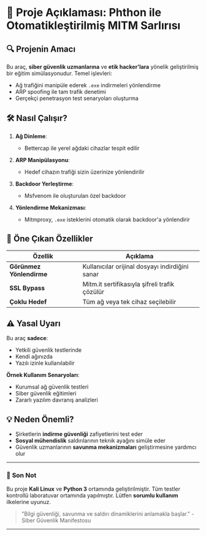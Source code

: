 
# 📜 Proje Açıklaması: Phthon ile Otomatikleştirilmiş MITM Sarlırısı

## 🔍 **Projenin Amacı**
Bu araç, **siber güvenlik uzmanlarına** ve **etik hacker'lara** yönelik geliştirilmiş bir eğitim simülasyonudur. Temel işlevleri:
- Ağ trafiğini manipüle ederek `.exe` indirmeleri yönlendirme
- ARP spoofing ile tam trafik denetimi
- Gerçekçi penetrasyon test senaryoları oluşturma

## 🛠️ **Nasıl Çalışır?**
1. **Ağ Dinleme**: 
   - Bettercap ile yerel ağdaki cihazlar tespit edilir
     
2. **ARP Manipülasyonu**:
   - Hedef cihazın trafiği sizin üzerinize yönlendirilir

3. **Backdoor Yerleştirme**:
   - Msfvenom ile oluşturulan özel backdoor

4. **Yönlendirme Mekanizması**:
   - Mitmproxy, `.exe` isteklerini otomatik olarak backdoor'a yönlendirir

## 🌟 **Öne Çıkan Özellikler**
| Özellik | Açıklama |
|---------|----------|
| **Görünmez Yönlendirme** | Kullanıcılar orijinal dosyayı indirdiğini sanar |
| **SSL Bypass** | Mitm.it sertifikasıyla şifreli trafik çözülür |
| **Çoklu Hedef** | Tüm ağ veya tek cihaz seçilebilir |

## ⚠️ **Yasal Uyarı**
Bu araç **sadece**:
- Yetkili güvenlik testlerinde
- Kendi ağınızda
- Yazılı izinle kullanılabilir

**Örnek Kullanım Senaryoları**:
- Kurumsal ağ güvenlik testleri
- Siber güvenlik eğitimleri
- Zararlı yazılım davranış analizleri

## 💡 **Neden Önemli?**
- Şirketlerin **indirme güvenliği** zafiyetlerini test eder
- **Sosyal mühendislik** saldırılarının teknik ayağını simüle eder
- Güvenlik uzmanlarının **savunma mekanizmaları** geliştirmesine yardımcı olur

---

### 📌 **Son Not**
Bu proje **Kali Linux** ve **Python 3** ortamında geliştirilmiştir. Tüm testler kontrollü laboratuvar ortamında yapılmıştır. Lütfen **sorumlu kullanım** ilkelerine uyunuz.

> "Bilgi güvenliği, savunma ve saldırı dinamiklerini anlamakla başlar." - Siber Güvenlik Manifestosu

---
